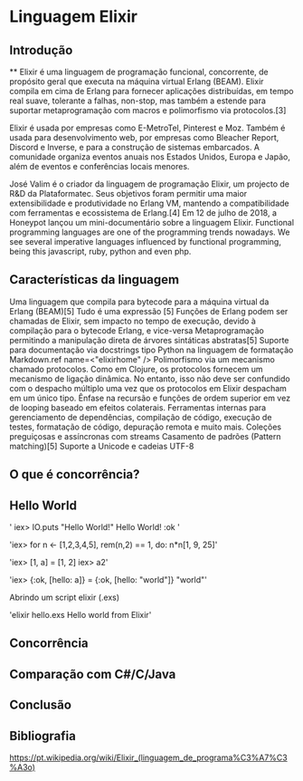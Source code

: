 # Linguagem Elixir

## Introdução

** Elixir é uma linguagem de programação funcional, concorrente, de propósito geral que executa na máquina virtual Erlang (BEAM). Elixir compila em cima de Erlang para fornecer aplicações distribuídas, em tempo real suave, tolerante a falhas, non-stop, mas também a estende para suportar metaprogramação com macros e polimorfismo via protocolos.[3]


Elixir é usada por empresas como E-MetroTel, Pinterest e Moz. Também é usada para desenvolvimento web, por empresas como Bleacher Report, Discord e Inverse, e para a construção de sistemas embarcados. A comunidade organiza eventos anuais nos Estados Unidos, Europa e Japão, além de eventos e conferências locais menores.

José Valim é o criador da linguagem de programação Elixir, um projecto de R&D da Plataformatec. Seus objetivos foram permitir uma maior extensibilidade e produtividade no Erlang VM, mantendo a compatibilidade com ferramentas e ecossistema de Erlang.[4]
Em 12 de julho de 2018, a Honeypot lançou um mini-documentário sobre a linguagem Elixir.
Functional programming languages are one of the programming trends nowadays. We see several imperative languages influenced by functional programming, being this javascript, ruby, python and even php.

## Características da linguagem


Uma linguagem que compila para bytecode para a máquina virtual da Erlang (BEAM)[5]
Tudo é uma expressão [5]
Funções de Erlang podem ser chamadas de Elixir, sem impacto no tempo de execução, devido à compilação para o bytecode Erlang, e vice-versa
Metaprogramação permitindo a manipulação direta de árvores sintáticas abstratas[5]
Suporte para documentação via docstrings tipo Python na linguagem de formatação Markdown.ref name=<"elixirhome" />
Polimorfismo via um mecanismo chamado protocolos. Como em Clojure, os protocolos fornecem um mecanismo de ligação dinâmica. No entanto, isso não deve ser confundido com o despacho múltiplo uma vez que os protocolos em Elixir despacham em um único tipo.
Ênfase na recursão e funções de ordem superior em vez de looping baseado em efeitos colaterais.
Ferramentas internas para gerenciamento de dependências, compilação de código, execução de testes, formatação de código, depuração remota e muito mais.
Coleções preguiçosas e assíncronas com streams
Casamento de padrões (Pattern matching)[5]
Suporte a Unicode e cadeias UTF-8

## O que é concorrência? 

## Hello World
'
iex> IO.puts "Hello World!"
Hello World!
:ok
'

'iex> for n <- [1,2,3,4,5], rem(n,2) == 1, do: n*n[1, 9, 25]'

'iex> [1, a] = [1, 2]
iex> a2'

'iex> {:ok, [hello: a]} = {:ok, [hello: "world"]}
"world"'

Abrindo um script elixir (.exs)

'elixir hello.exs 
Hello world from Elixir'



## Concorrência

## Comparação com C#/C/Java

## Conclusão

## Bibliografia
https://pt.wikipedia.org/wiki/Elixir_(linguagem_de_programa%C3%A7%C3%A3o)